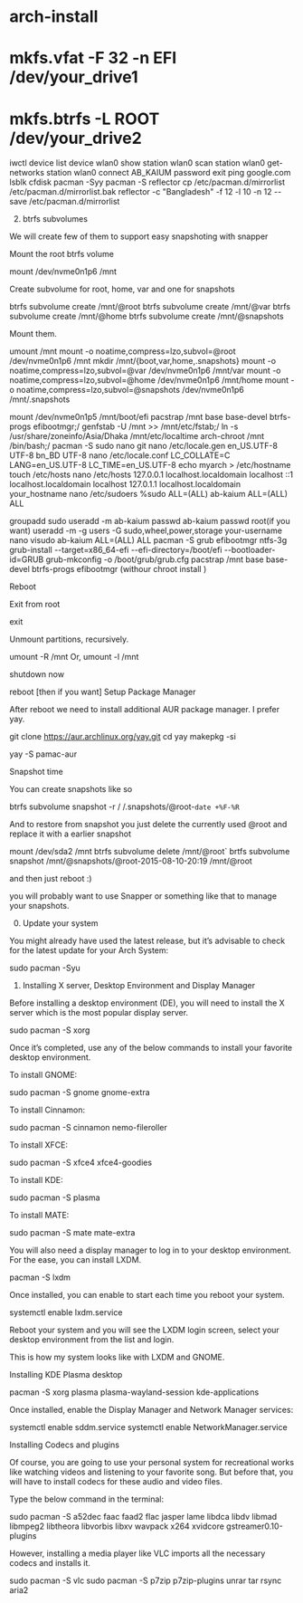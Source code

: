 # arch-install

# mkfs.vfat -F 32 -n EFI /dev/your_drive1
# mkfs.btrfs -L ROOT /dev/your_drive2

iwctl
device list
device wlan0 show
station wlan0 scan
station wlan0 get-networks
station wlan0 connect AB_KAIUM
password
exit
ping google.com
lsblk
cfdisk
pacman -Syy
pacman -S reflector
cp /etc/pacman.d/mirrorlist /etc/pacman.d/mirrorlist.bak
reflector -c "Bangladesh" -f 12 -l 10 -n 12 --save /etc/pacman.d/mirrorlist

2. btrfs subvolumes

We will create few of them to support easy snapshoting with snapper

Mount the root btrfs volume

mount /dev/nvme0n1p6 /mnt

Create subvolume for root, home, var and one for snapshots

btrfs subvolume create /mnt/@root
btrfs subvolume create /mnt/@var
btrfs subvolume create /mnt/@home
btrfs subvolume create /mnt/@snapshots

Mount them.

umount /mnt
mount -o noatime,compress=lzo,subvol=@root /dev/nvme0n1p6 /mnt
mkdir /mnt/{boot,var,home,.snapshots}
mount -o noatime,compress=lzo,subvol=@var /dev/nvme0n1p6 /mnt/var
mount -o noatime,compress=lzo,subvol=@home /dev/nvme0n1p6 /mnt/home
mount -o noatime,compress=lzo,subvol=@snapshots /dev/nvme0n1p6 /mnt/.snapshots

mount /dev/nvme0n1p5 /mnt/boot/efi
pacstrap /mnt base base-devel btrfs-progs efibootmgr;/
genfstab -U /mnt >> /mnt/etc/fstab;/
ln -s /usr/share/zoneinfo/Asia/Dhaka /mnt/etc/localtime
arch-chroot /mnt /bin/bash;/
pacman -S sudo nano git
nano /etc/locale.gen
en_US.UTF-8 UTF-8
bn_BD UTF-8
nano /etc/locale.conf
LC_COLLATE=C
LANG=en_US.UTF-8
LC_TIME=en_US.UTF-8
echo myarch > /etc/hostname
touch /etc/hosts
nano /etc/hosts
127.0.0.1   localhost.localdomain   localhost
::1         localhost.localdomain   localhost
127.0.1.1   localhost.localdomain   your_hostname
nano /etc/sudoers
%sudo ALL=(ALL)
ab-kaium ALL=(ALL) ALL

groupadd sudo
useradd -m ab-kaium
passwd ab-kaium
passwd root(if you want)
useradd -m -g users -G sudo,wheel,power,storage your-username
nano visudo
ab-kaium ALL=(ALL) ALL
pacman -S grub efibootmgr ntfs-3g 
grub-install --target=x86_64-efi --efi-directory=/boot/efi --bootloader-id=GRUB
grub-mkconfig -o /boot/grub/grub.cfg
pacstrap /mnt base base-devel btrfs-progs efibootmgr (withour  chroot install )

Reboot

Exit from root

exit

Unmount partitions, recursively.

umount -R /mnt
Or,
umount -l /mnt

shutdown now

reboot [then if you want]
Setup Package Manager

After reboot we need to install additional AUR package manager. I prefer yay.

git clone https://aur.archlinux.org/yay.git
cd yay
makepkg -si

yay -S pamac-aur

Snapshot time

You can create snapshots like so

btrfs subvolume snapshot -r / /.snapshots/@root-`date +%F-%R`

And to restore from snapshot you just delete the currently used @root and replace it with a earlier snapshot

mount /dev/sda2 /mnt
btrfs subvolume delete /mnt/@root`
brtfs subvolume snapshot /mnt/@snapshots/@root-2015-08-10-20:19 /mnt/@root

and then just reboot :)

you will probably want to use Snapper or something like that to manage your snapshots.


0. Update your system

You might already have used the latest release, but it’s advisable to check for the latest update for your Arch System:

sudo pacman -Syu

1. Installing X server, Desktop Environment and Display Manager

Before installing a desktop environment (DE), you will need to install the X server which is the most popular display server.

sudo pacman -S xorg


Once it’s completed, use any of the below commands to install your favorite desktop environment.

To install GNOME:

sudo pacman -S gnome gnome-extra

To install Cinnamon:

sudo pacman -S cinnamon nemo-fileroller

To install XFCE:

sudo pacman -S xfce4 xfce4-goodies

To install KDE:

sudo pacman -S plasma

To install MATE:

sudo pacman -S mate mate-extra

You will also need a display manager to log in to your desktop environment. For the ease, you can install LXDM.

pacman -S lxdm

Once installed, you can enable to start each time you reboot your system.

systemctl enable lxdm.service

Reboot your system and you will see the LXDM login screen, select your desktop environment from the list and login.

This is how my system looks like with LXDM and GNOME.

Installing KDE Plasma desktop

pacman -S xorg plasma plasma-wayland-session kde-applications 


Once installed, enable the Display Manager and Network Manager services:

systemctl enable sddm.service
systemctl enable NetworkManager.service


Installing Codecs and plugins

Of course, you are going to use your personal system for recreational works like watching videos and listening to your favorite song. But before that, you will have to install codecs for these audio and video files.

Type the below command in the terminal:

sudo pacman -S a52dec faac faad2 flac jasper lame libdca libdv libmad libmpeg2 libtheora libvorbis libxv wavpack x264 xvidcore gstreamer0.10-plugins

However, installing a media player like VLC imports all the necessary codecs and installs it.

sudo pacman -S vlc
sudo pacman -S p7zip p7zip-plugins unrar tar rsync aria2
